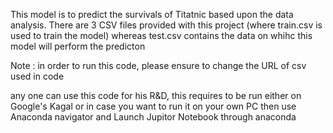 This model is to predict the survivals of Titatnic based upon the data analysis.
There are 3 CSV files provided with this project (where train.csv is used to train the model)
whereas test.csv contains the data on whihc this model will perform the predicton

Note : in order to run this code, please ensure to change the URL of csv used in code


any one can use this code for his R&D, this requires to be run either on Google's Kagal or in case you want to run it on your own PC then use Anaconda navigator and Launch Jupitor Notebook through anaconda
